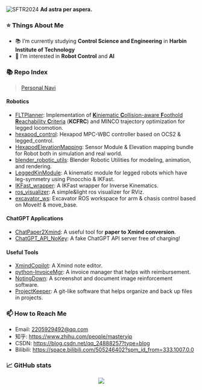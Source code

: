 ![SFTR2024](https://github.com/user-attachments/assets/7f176ed0-97db-4eda-a72b-7f4cfce42556)
**Ad astra per aspera.**

### ⭐ Things About Me
- 📚 I’m currently studying **Control Science and Engineering** in **Harbin Institute of Technology**
- 🌱 I’m interested in **Robot Control** and **AI**

### 📚 Repo Index

> [Personal Navi](https://github.com/MasterYip/personal_assets/blob/master/repo_navigation.md)

#### Robotics

- [FLTPlanner](https://github.com/MasterYip/FLTPlanner): Implementation of [**K**iniematic **C**ollision-aware **F**oothold **R**eachability **C**riteria](https://masteryip.github.io/fltplanner.github.io/) (**KCFRC**) and MINCO trajectory optimization for legged locomotion.
- [hexapod_control](https://github.com/MasterYip/hexapod_control): Hexapod MPC-WBC controller based on OCS2 & legged_control.
- [HexapodElevationMapping](https://github.com/MasterYip/HexapodElevationMapping): Sensor Module & Elevation mapping bundle for Robot both in simulation and real world.
- [blender_robotic_utils](https://github.com/MasterYip/blender_robotic_utils): Blender Robotic Utilities for modeling, animation, and rendering.
- [LeggedKinModule](https://github.com/MasterYip/LeggedKinModule): A kinematic module for legged robots which have leg-symmetry using Pinocchio & IKFast.
- [IKFast_wrapper](https://github.com/MasterYip/IKFast_wrapper): A IKFast wrapper for Inverse Kinematics.
- [ros_visualizer](https://github.com/MasterYip/ros_visualizer): A simple&light ros visualizer for RViz.
- [excavator_ws](https://github.com/MasterYip/excavator_ws): Excavator ROS workspace for arm & chasis control based on Moveit! & move_base.

#### ChatGPT Applications

- [ChatPaper2Xmind](https://github.com/MasterYip/ChatPaper2Xmind): A useful tool for **paper to Xmind conversion**.
- [ChatGPT_API_NoKey](https://github.com/MasterYip/ChatGPT_API_NoKey): A fake ChatGPT API server free of charging!

#### Useful Tools

- [XmindCopilot](https://github.com/MasterYip/XmindCopilot): A Xmind note editor.
- [python-InvoiceMgr](https://github.com/MasterYip/python-InvoiceMgr): A invoice manager that helps with reimbursement.
- [NotingDown](https://github.com/MasterYip/NotingDown): A screenshot and document image reinforcement software.
- [ProjectKeeper](https://github.com/MasterYip/ProjectKeeper): A git-like software that helps organize and back up files in projects.


### 📫 How to Reach Me
- Email: 2205929492@qq.com
- 知乎: https://www.zhihu.com/people/masteryip
- CSDN: https://blog.csdn.net/qq_24888257?type=blog
- Bilibili: https://space.bilibili.com/505246402?spm_id_from=333.1007.0.0

### 📈 GitHub stats

<p align="center">
  <img src="https://github-readme-stats.vercel.app/api?username=MasterYip&show_icons=true"/>
</p>

<!-- 
[![Top Langs](https://github-readme-stats.vercel.app/api/top-langs/?username=MasterYip&layout=compact)](https://github.com/MasterYip/github-readme-stats)
<p align="center">
  <img src="https://github.com/MasterYip/MasterYip/raw/output/github-contribution-grid-snake.svg" />
</p>
<h3 align="center">📈Profile Views</h3>
<p align="center">
  <img src="https://profile-counter.glitch.me/MasterYip/count.svg" />
</p> 
-->

<!--
Here are some ideas to get you started:
- 🔭 I’m currently working on ...
- 🌱 I’m currently learning ...
- 👯 I’m looking to collaborate on ...
- 🤔 I’m looking for help with ...
- 💬 Ask me about ...
- 📫 How to reach me: ...
- 😄 Pronouns: ...
- ⚡ Fun fact: ...
### :star: Things About Me
- 📒 My Blog: 
- ⌨️ Total code time since 2022.7.12
    <p align="left">
  <a href="https://wakatime.com/@a44515da-e0d1-408a-b5c1-18be52fa4bdf"><img src="https://wakatime.com/badge/user/a44515da-e0d1-408a-b5c1-18be52fa4bdf.svg" alt="Total     time coded since Jul 12 2022" /></a>
    </p>
-->

